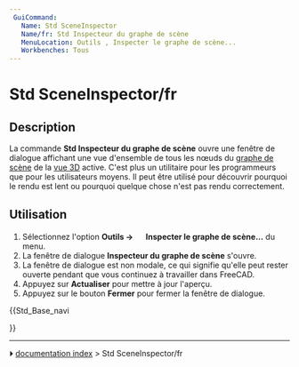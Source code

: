 ```yaml
---
 GuiCommand:
   Name: Std SceneInspector
   Name/fr: Std Inspecteur du graphe de scène
   MenuLocation: Outils , Inspecter le graphe de scène‏‎...
   Workbenches: Tous
---
```


# Std SceneInspector/fr

## Description

La commande **Std Inspecteur du graphe de scène‏‎** ouvre une fenêtre de dialogue affichant une vue d\'ensemble de tous les nœuds du [graphe de scène](Scenegraph/fr.md) de la [vue 3D](3D_view/fr.md) active. C\'est plus un utilitaire pour les programmeurs que pour les utilisateurs moyens. Il peut être utilisé pour découvrir pourquoi le rendu est lent ou pourquoi quelque chose n\'est pas rendu correctement.



## Utilisation

1.  Sélectionnez l\'option **Outils → <img src="images/Std_SceneInspector.svg" width=16px> Inspecter le graphe de scène‏‎...** du menu.
2.  La fenêtre de dialogue **Inspecteur du graphe de scène** s\'ouvre.
3.  La fenêtre de dialogue est non modale, ce qui signifie qu\'elle peut rester ouverte pendant que vous continuez à travailler dans FreeCAD.
4.  Appuyez sur **Actualiser** pour mettre à jour l\'aperçu.
5.  Appuyez sur le bouton **Fermer** pour fermer la fenêtre de dialogue.





{{Std_Base_navi

}}



---
⏵ [documentation index](../README.md) > Std SceneInspector/fr
